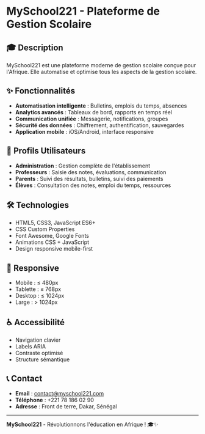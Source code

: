 # MySchool221 - Plateforme de Gestion Scolaire

## 🎓 Description

MySchool221 est une plateforme moderne de gestion scolaire conçue pour l'Afrique. Elle automatise et optimise tous les aspects de la gestion scolaire.

## ✨ Fonctionnalités

- **Automatisation intelligente** : Bulletins, emplois du temps, absences
- **Analytics avancés** : Tableaux de bord, rapports en temps réel
- **Communication unifiée** : Messagerie, notifications, groupes
- **Sécurité des données** : Chiffrement, authentification, sauvegardes
- **Application mobile** : iOS/Android, interface responsive

## 👥 Profils Utilisateurs

- **Administration** : Gestion complète de l'établissement
- **Professeurs** : Saisie des notes, évaluations, communication
- **Parents** : Suivi des résultats, bulletins, suivi des paiements
- **Élèves** : Consultation des notes, emploi du temps, ressources

## 🛠️ Technologies

- HTML5, CSS3, JavaScript ES6+
- CSS Custom Properties
- Font Awesome, Google Fonts
- Animations CSS + JavaScript
- Design responsive mobile-first

## 📱 Responsive

- Mobile : ≤ 480px
- Tablette : ≤ 768px  
- Desktop : ≤ 1024px
- Large : > 1024px

## ♿ Accessibilité

- Navigation clavier
- Labels ARIA
- Contraste optimisé
- Structure sémantique

## 📞 Contact

- **Email** : contact@myschool221.com
- **Téléphone** : +221 78 186 02 90
- **Adresse** : Front de terre, Dakar, Sénégal

---

**MySchool221** - Révolutionnons l'éducation en Afrique ! 🎓✨ 

